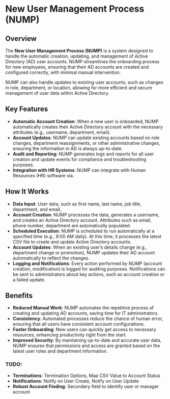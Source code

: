 # New User Management Process (NUMP)

## Overview
The **New User Management Process (NUMP)** is a system designed to handle the automatic creation, updating, and management of Active Directory (AD) user accounts. NUMP streamlines the onboarding process for new employees, ensuring that their AD accounts are created and configured correctly, with minimal manual intervention.

NUMP can also handle updates to existing user accounts, such as changes in role, department, or location, allowing for more efficient and secure management of user data within Active Directory.

## Key Features
- **Automatic Account Creation**: When a new user is onboarded, NUMP automatically creates their Active Directory account with the necessary attributes (e.g., username, department, email).
- **Account Updates**: NUMP can update existing accounts based on role changes, department reassignments, or other administrative changes, ensuring the information in AD is always up-to-date.
- **Audit and Reporting**: NUMP generates logs and reports for all user creation and update events for compliance and troubleshooting purposes.
- **Integration with HR Systems**: NUMP can integrate with Human Resources (HR) software via.

## How It Works
- **Data Input**: User data, such as first name, last name, job title, department, and email,
- **Account Creation**: NUMP processes the data, generates a username, and creates an Active Directory account. Attributes such as email, phone number, department are automatically populated.
- **Scheduled Execution**: NUMP is scheduled to run automatically at a specified time (e.g., 9:00 AM daily). At this time, it processes the latest CSV file to create and update Active Directory accounts.
- **Account Updates**: When an existing user’s details change (e.g., department change or promotion), NUMP updates their AD account automatically to reflect the changes.
- **Logging and Notifications**: Every action performed by NUMP (account creation, modification) is logged for auditing purposes. Notifications can be sent to administrators about key actions, such as account creation or a failed update.

## Benefits
- **Reduced Manual Work**: NUMP automates the repetitive process of creating and updating AD accounts, saving time for IT administrators.
- **Consistency**: Automated processes reduce the chance of human error, ensuring that all users have consistent account configurations.
- **Faster Onboarding**: New users can quickly get access to necessary resources, enhancing productivity right from the start.
- **Improved Security**: By maintaining up-to-date and accurate user data, NUMP ensures that permissions and access are granted based on the latest user roles and department information.

### TODO:
- **Terminations**: Termination Options, Map CSV Value to Account Status
- **Notifications**: Notify on User Create, Notify on User Update
- **Robust Account Finding**: Secondary field to identify user or manager account

